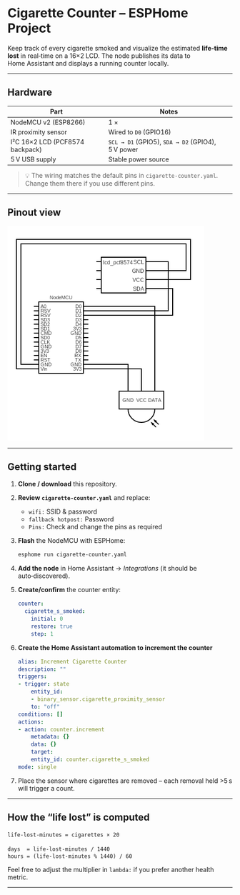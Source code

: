 # Cigarette Counter – ESPHome Project

Keep track of every cigarette smoked and visualize the estimated **life‑time lost** in real‑time on a 16×2 LCD. The node publishes its data to Home Assistant and displays a running counter locally.

---

## ️Hardware

| Part                            | Notes                                             |
| ------------------------------- | ------------------------------------------------- |
| NodeMCU v2 (ESP8266)            | 1 ×                                               |
| IR proximity sensor             | Wired to `D0` (GPIO16)                            |
| I²C 16×2 LCD (PCF8574 backpack) | `SCL → D1` (GPIO5), `SDA → D2` (GPIO4), 5 V power |
| 5 V USB supply                  | Stable power source                               |

> 💡 The wiring matches the default pins in `cigarette-counter.yaml`. Change them there if you use different pins.

---

## Pinout view

![Circuit Diagram](./circuit.png)

---

## Getting started

1. **Clone / download** this repository.

2. **Review `cigarette-counter.yaml`** and replace:

   * `wifi:` SSID & password
   * `fallback hotpost:` Password
   * `Pins:` Check and change the pins as required

3. **Flash** the NodeMCU with ESPHome:

   ```bash
   esphome run cigarette-counter.yaml
   ```

4. **Add the node** in Home Assistant → *Integrations* (it should be auto‑discovered).

5. **Create/confirm** the counter entity:

   ```yaml
   counter:
     cigarette_s_smoked:
       initial: 0
       restore: true
       step: 1
   ```

6. **Create the Home Assistant automation to increment the counter**

    ```yaml
    alias: Increment Cigarette Counter
    description: ""
    triggers:
    - trigger: state
        entity_id:
        - binary_sensor.cigarette_proximity_sensor
        to: "off"
    conditions: []
    actions:
    - action: counter.increment
        metadata: {}
        data: {}
        target:
        entity_id: counter.cigarette_s_smoked
    mode: single
    ```

7. Place the sensor where cigarettes are removed – each removal held >5 s will trigger a count.

---

## How the “life lost” is computed

```text
life‑lost‑minutes = cigarettes × 20

days  = life‑lost‑minutes / 1440
hours = (life‑lost‑minutes % 1440) / 60
```

Feel free to adjust the multiplier in `lambda:` if you prefer another health metric.

---